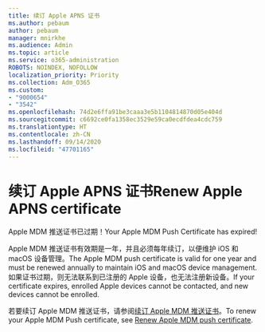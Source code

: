 ```yaml
---
title: 续订 Apple APNS 证书
ms.author: pebaum
author: pebaum
manager: mnirkhe
ms.audience: Admin
ms.topic: article
ms.service: o365-administration
ROBOTS: NOINDEX, NOFOLLOW
localization_priority: Priority
ms.collection: Adm_O365
ms.custom:
- "9000654"
- "3542"
ms.openlocfilehash: 74d2e6ffa91be3caaa3e5b1104814870d05e404d
ms.sourcegitcommit: c6692ce0fa1358ec3529e59ca0ecdfdea4cdc759
ms.translationtype: HT
ms.contentlocale: zh-CN
ms.lasthandoff: 09/14/2020
ms.locfileid: "47701165"
---
```

# <a name="renew-apple-apns-certificate"></a><span data-ttu-id="21034-102">续订 Apple APNS 证书</span><span class="sxs-lookup"><span data-stu-id="21034-102">Renew Apple APNS certificate</span></span>

<span data-ttu-id="21034-103">Apple MDM 推送证书已过期！</span><span class="sxs-lookup"><span data-stu-id="21034-103">Your Apple MDM Push Certificate has expired!</span></span>

<span data-ttu-id="21034-104">Apple MDM 推送证书有效期是一年，并且必须每年续订，以便维护 iOS 和 macOS 设备管理。</span><span class="sxs-lookup"><span data-stu-id="21034-104">The Apple MDM push certificate is valid for one year and must be renewed annually to maintain iOS and macOS device management.</span></span> <span data-ttu-id="21034-105">如果证书过期，则无法联系到已注册的 Apple 设备，也无法注册新设备。</span><span class="sxs-lookup"><span data-stu-id="21034-105">If your certificate expires, enrolled Apple devices cannot be contacted, and new devices cannot be enrolled.</span></span>

<span data-ttu-id="21034-106">若要续订 Apple MDM 推送证书，请参阅[续订 Apple MDM 推送证书](https://docs.microsoft.com/intune/enrollment/apple-mdm-push-certificate-get#renew-apple-mdm-push-certificate)。</span><span class="sxs-lookup"><span data-stu-id="21034-106">To renew your Apple MDM Push certificate, see [Renew Apple MDM push certificate](https://docs.microsoft.com/intune/enrollment/apple-mdm-push-certificate-get#renew-apple-mdm-push-certificate).</span></span>
